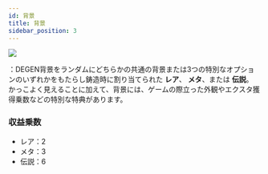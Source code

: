 ```yaml
---
id: 背景
title: 背景
sidebar_position: 3
---
```


![](/img/rngBackgrounds.gif)

：DEGEN背景をランダムにどちらかの共通の背景または3つの特別なオプションのいずれかをもたらし鋳造時に割り当てられた **レア**、 **メタ**、または **伝説**。 かっこよく見えることに加えて、背景には、ゲームの際立った外観やエクスタ獲得乗数などの特別な特典があります。

### 収益乗数

- レア：2
- メタ：3
- 伝説：6
